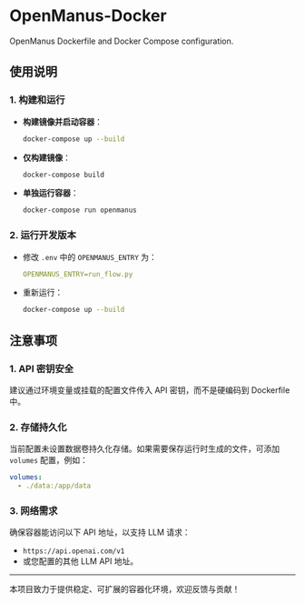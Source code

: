 # OpenManus-Docker
OpenManus Dockerfile and Docker Compose configuration.

## 使用说明

### 1. 构建和运行
- **构建镜像并启动容器**：
  ```bash
  docker-compose up --build
  ```
- **仅构建镜像**：
  ```bash
  docker-compose build
  ```
- **单独运行容器**：
  ```bash
  docker-compose run openmanus
  ```

### 2. 运行开发版本
- 修改 `.env` 中的 `OPENMANUS_ENTRY` 为：
  ```yaml
  OPENMANUS_ENTRY=run_flow.py
  ```
- 重新运行：
  ```bash
  docker-compose up --build
  ```

## 注意事项

### 1. API 密钥安全
建议通过环境变量或挂载的配置文件传入 API 密钥，而不是硬编码到 Dockerfile 中。

### 2. 存储持久化
当前配置未设置数据卷持久化存储。如果需要保存运行时生成的文件，可添加 `volumes` 配置，例如：
```yaml
volumes:
  - ./data:/app/data
```

### 3. 网络需求
确保容器能访问以下 API 地址，以支持 LLM 请求：
- `https://api.openai.com/v1`
- 或您配置的其他 LLM API 地址。

---
本项目致力于提供稳定、可扩展的容器化环境，欢迎反馈与贡献！

